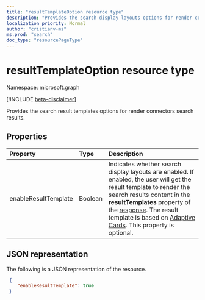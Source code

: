 ```yaml
---
title: "resultTemplateOption resource type"
description: "Provides the search display layouts options for render connectors search results."
localization_priority: Normal
author: "cristianv-ms"
ms.prod: "search"
doc_type: "resourcePageType"
---
```


# resultTemplateOption resource type

Namespace: microsoft.graph

[!INCLUDE [beta-disclaimer](../../includes/beta-disclaimer.md)]

Provides the search result templates options for render connectors search results.

## Properties

| Property     | Type        | Description |
|:-------------|:------------|:------------|
|enableResultTemplate|Boolean|Indicates whether search display layouts are enabled. If enabled, the user will get the result template to render the search results content in the **resultTemplates** property of the [response](/graph/api/resources/searchresponse?view=graph-rest-beta&preserve-view=true). The result template is based on [Adaptive Cards](https://adaptivecards.io/). This property is optional.|


## JSON representation

The following is a JSON representation of the resource.

<!-- {
  "blockType": "resource",
  "optionalProperties": [

  ],
  "@odata.type": "microsoft.graph.resultTemplateOption",
  "baseType": null
}-->

```json
 {
    "enableResultTemplate": true
 }
```

<!-- uuid: 16cd6b66-4b1a-43a1-adaf-3a886856ed98
2019-02-04 14:57:30 UTC -->
<!-- {
  "type": "#page.annotation",
  "description": "resultTemplateOption resource",
  "keywords": "",
  "section": "documentation",
  "tocPath": ""
}-->
